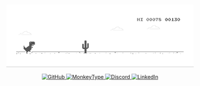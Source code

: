 <a>
  <picture>
    <source media="(prefers-color-scheme: dark)" srcset="./img/dino-dark.gif" />
    <source media="(prefers-color-scheme: light)" srcset="./img/dino.gif" />
    <img src="./img/dino.gif" />
  </picture>
</a>

<p align="center">
  <a href="https://github.com/clashhsalc">
    <img src="https://img.shields.io/badge/GitHub-181717?style=for-the-badge&logo=github&logoColor=white" alt="GitHub" />
  </a>
  <a href="https://monkeytype.com/profile/kurro">
    <img src="https://img.shields.io/badge/MonkeyType-FF7518?style=for-the-badge&logo=monkeytype&logoColor=white" alt="MonkeyType" />
  </a>
  <a href="https://discord.com/users/616914110113644544">
    <img src="https://img.shields.io/badge/Discord-7289DA?style=for-the-badge&logo=discord&logoColor=white" alt="Discord" />
  </a>
  <a href="https://www.linkedin.com/in/aryansoni01/">
    <img src="https://img.shields.io/badge/LinkedIn-0077B5?style=for-the-badge&logo=linkedin&logoColor=white" alt="LinkedIn" />
  </a>
</p>
